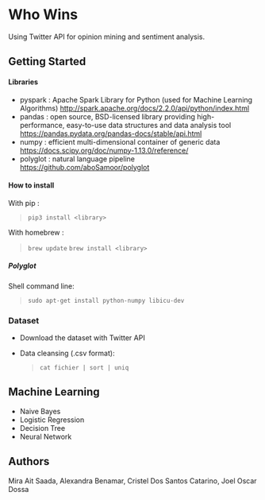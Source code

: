 # Who Wins

Using Twitter API for opinion mining and sentiment analysis.

## Getting Started

#### Libraries

- pyspark : Apache Spark Library for Python (used for Machine Learning Algorithms)
  http://spark.apache.org/docs/2.2.0/api/python/index.html
- pandas : open source, BSD-licensed library providing high-performance, easy-to-use data structures and data analysis tool
  https://pandas.pydata.org/pandas-docs/stable/api.html
- numpy : efficient multi-dimensional container of generic data
  https://docs.scipy.org/doc/numpy-1.13.0/reference/
- polyglot : natural language pipeline
  https://github.com/aboSamoor/polyglot


#### How to install

With pip :
  > `pip3 install <library>`
  
With homebrew :
  > `brew update`
  > `brew install <library>`

##### Polyglot

Shell command line:
  > `sudo apt-get install python-numpy libicu-dev`

### Dataset

- Download the dataset with Twitter API

- Data cleansing (.csv format):
  > `cat fichier | sort | uniq`
  
## Machine Learning

- Naive Bayes
- Logistic Regression
- Decision Tree
- Neural Network

## Authors

Mira Ait Saada, Alexandra Benamar, Cristel Dos Santos Catarino, Joel Oscar Dossa
